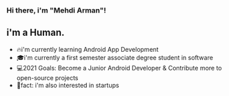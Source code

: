 ### Hi there, i'm "Mehdi Arman"!

## i'm a Human.
- 🔥i'm currently learning Android App Development
- 🎓i'm currently a first semester associate degree student in software 
- 💻2021 Goals: Become a Junior Android Developer & Contribute more to open-source projects
- 🧠fact: i'm also interested in startups

[website]: https://mehdiarman.ir
[telegram]: https://t.me/mehdiarmana

